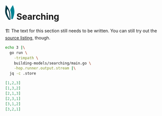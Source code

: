 # ![ears](../img/ears.png) Searching

🏗️ The text for this section still needs to be written. You can still try out
the [source listing][source], though.

```bash
echo 3 |\
  go run \
    -trimpath \
    building-models/searching/main.go \
    -hop.runner.output.stream |\
  jq -c .store
```

```json
[1,2,3]
[1,3,2]
[2,1,3]
[2,3,1]
[3,1,2]
[3,2,1]
```

[source]: searching/main.go
